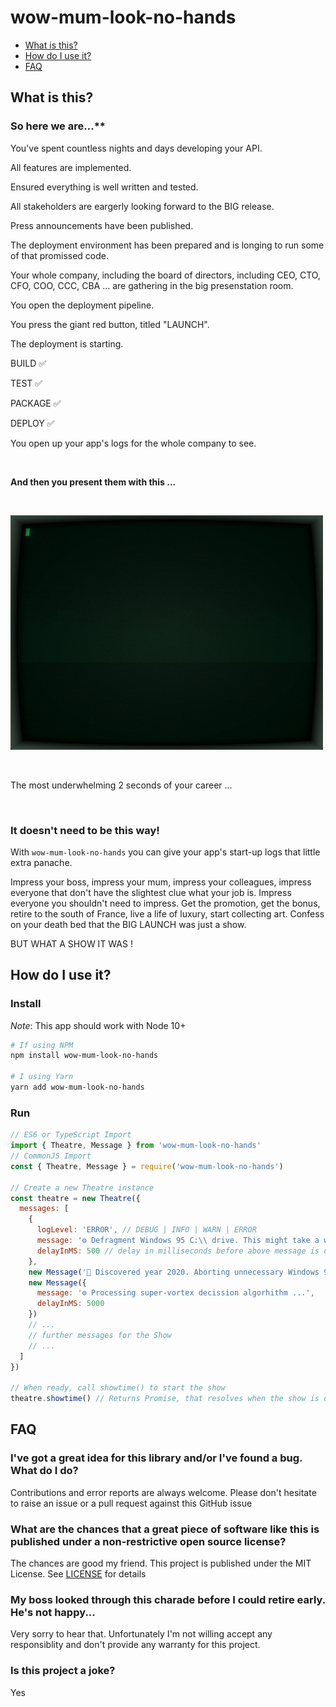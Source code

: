 # wow-mum-look-no-hands

* [What is this?](#what-is-this)
* [How do I use it?](#how-do-i-use-it)
* [FAQ](#faq)

## What is this?

### So here we are...**

You've spent countless nights and days developing your API.

All features are implemented.

Ensured everything is well written and tested.

All stakeholders are eargerly looking forward to the BIG release.

Press announcements have been published.

The deployment environment has been prepared and is longing to run some of that promissed code.

Your whole company, including the board of directors, including CEO, CTO, CFO, COO, CCC, CBA ... are gathering in the big presenstation room.

You open the deployment pipeline.

You press the giant red button, titled "LAUNCH".

The deployment is starting.

BUILD ✅

TEST ✅

PACKAGE ✅

DEPLOY ✅

You open up your app's logs for the whole company to see.

&nbsp;

**And then you present them with this ...**

&nbsp;

![Example app launch without this library](./images/without-this-lib.gif)

&nbsp;

The most underwhelming 2 seconds of your career ...

&nbsp;

### It doesn't need to be this way!

With `wow-mum-look-no-hands` you can give your app's start-up logs that little extra panache.

Impress your boss, impress your mum, impress your colleagues, impress everyone that don't have the slightest clue what your job is. Impress everyone you shouldn't need to impress. Get the promotion, get the bonus, retire to the south of France, live a life of luxury, start collecting art. Confess on your death bed that the BIG LAUNCH was just a show.

BUT WHAT A SHOW IT WAS !

## How do I use it?

### Install

*Note*: This app should work with Node 10+

```bash
# If using NPM
npm install wow-mum-look-no-hands

# I using Yarn
yarn add wow-mum-look-no-hands
```

### Run

```js
// ES6 or TypeScript Import
import { Theatre, Message } from 'wow-mum-look-no-hands'
// CommonJS Import
const { Theatre, Message } = require('wow-mum-look-no-hands')

// Create a new Theatre instance 
const theatre = new Theatre({
  messages: [
    {
      logLevel: 'ERROR', // DEBUG | INFO | WARN | ERROR
      message: '⚙️ Defragment Windows 95 C:\\ drive. This might take a while ...', 
      delayInMS: 500 // delay in milliseconds before above message is displayed
    },
    new Message('🙈 Discovered year 2020. Aborting unnecessary Windows 95 operations.'),
    new Message({
      message: '⚙️ Processing super-vortex decission algorhithm ...',
      delayInMS: 5000
    })
    // ...
    // further messages for the Show
    // ...
  ]
})

// When ready, call showtime() to start the show
theatre.showtime() // Returns Promise, that resolves when the show is over
```

## FAQ

### I've got a great idea for this library and/or I've found a bug. What do I do?

Contributions and error reports are always welcome. Please don't hesitate to raise an issue or a pull request against this GitHub issue

### What are the chances that a great piece of software like this is published under a non-restrictive open source license?

The chances are good my friend. This project is published under the MIT License. See [LICENSE](./LICENSE) for details

### My boss looked through this charade before I could retire early. He's not happy...

Very sorry to hear that. Unfortunately I'm not willing accept any responsiblity and don't provide any warranty for this project.

### Is this project a joke?

Yes

